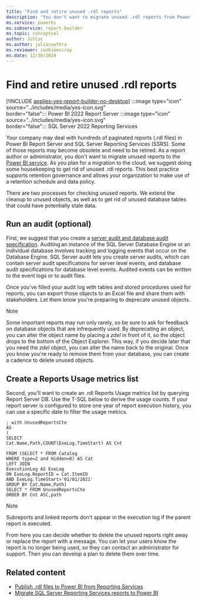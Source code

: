 ```yaml
---
title: "Find and retire unused .rdl reports"
description: "You don't want to migrate unused .rdl reports from Power BI Report Server and SQL Server Reporting Services (SSRS) to the Power BI service. As you plan for a migration to the cloud, we suggest doing some housekeeping to get rid of unused .rdl reports."
ms.service: powerbi
ms.subservice: report-builder
ms.topic: conceptual
author: JulCsc
ms.author: juliacawthra
ms.reviewer: cookiemccray
ms.date: 12/30/2024
---
```


# Find and retire unused .rdl reports

[!INCLUDE [applies-yes-report-builder-no-desktop](../includes/applies-yes-report-builder-no-desktop.md)] :::image type="icon" source="../includes/media/yes-icon.svg" border="false":::&nbsp;Power&nbsp;BI&nbsp;2022&nbsp;Report&nbsp;Server :::image type="icon" source="../includes/media/yes-icon.svg" border="false":::&nbsp;SQL&nbsp;Server&nbsp;2022&nbsp;Reporting&nbsp;Services

Your company may deal with hundreds of paginated reports (.rdl files) in Power BI Report Server and SQL Server Reporting Services (SSRS). Some of those reports may become obsolete and need to be retired. As a report author or administrator, you don't want to migrate unused reports to the [Power BI service](https://app.powerbi.com). As you plan for a migration to the cloud, we suggest doing some housekeeping to get rid of unused .rdl reports. This best practice supports retention governance and allows your organization to make use of a retention schedule and data policy.  

There are two processes for checking unused reports. We extend the cleanup to unused objects, as well as to get rid of unused database tables that could have potentially stale data.  

## Run an audit (optional)  

First, we suggest that you create a [server audit and database audit specification](/sql/relational-databases/security/auditing/create-a-server-audit-and-database-audit-specification). Auditing an instance of the SQL Server Database Engine or an individual database involves tracking and logging events that occur on the Database Engine. SQL Server audit lets you create server audits, which can contain server audit specifications for server level events, and database audit specifications for database level events. Audited events can be written to the event logs or to audit files.

Once you've filled your audit log with tables and stored procedures used for reports, you can export those objects to an Excel file and share them with stakeholders. Let them know you're preparing to deprecate unused objects.  

> [!NOTE]
> Some important reports may run only rarely, so be sure to ask for feedback on database objects that are infrequently used. By deprecating an object, you can alter the object name by placing a _zdel_ in front of it, so the object drops to the bottom of the Object Explorer. This way, if you decide later that you need the _zdel_ object, you can alter the name back to the original. Once you know you're ready to remove them from your database, you can create a cadence to delete unused objects.

## Create a Reports Usage metrics list

Second, you'll want to create an .rdl Reports Usage metrics list by querying Report Server DB. Use the T-SQL below to derive the usage counts. If your report server is configured to store one year of report execution history, you can use a specific date to filter the usage metrics.

```tsql
; with UnusedReportsCte 
AS 
( 
SELECT 
Cat.Name,Path,COUNT(ExeLog.TimeStart) AS Cnt 

FROM (SELECT * FROM Catalog 
WHERE type=2 and Hidden=0) AS Cat 
LEFT JOIN 
ExecutionLog AS ExeLog 
ON ExeLog.ReportID = Cat.ItemID 
AND ExeLog.TimeStart>'01/01/2021' 
GROUP BY Cat.Name,Path) 
SELECT * FROM UnusedReportsCte 
ORDER BY Cnt ASC,path 
```

> [!NOTE]
> Subreports and linked reports don't appear in the execution log if the parent report is executed.

From here you can decide whether to delete the unused reports right away or replace the report with a message. You can let your users know the report is no longer being used, so they can contact an administrator for support. Then you can develop a plan to delete them over time.

## Related content

- [Publish .rdl files to Power BI from Reporting Services](publish-reporting-services-power-bi-service.md)
- [Migrate SQL Server Reporting Services reports to Power BI](migrate-ssrs-reports-to-power-bi.md)
